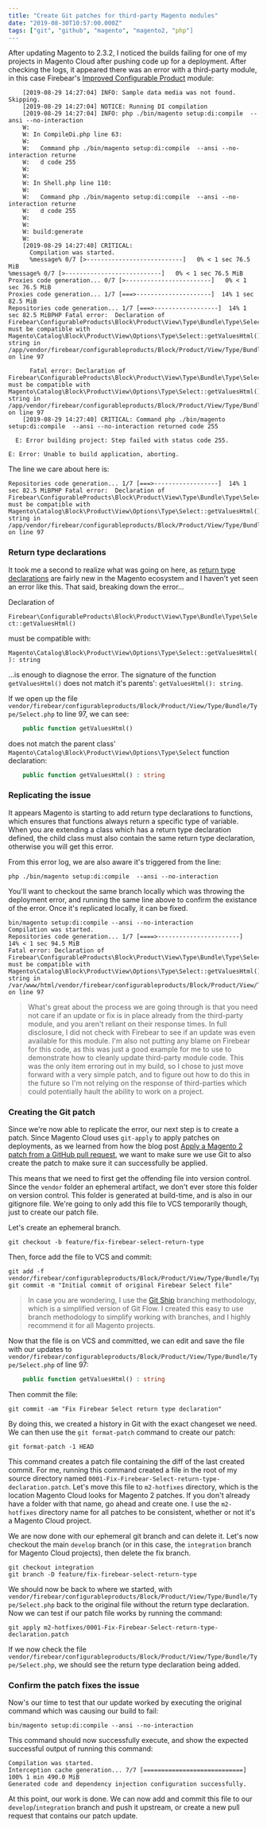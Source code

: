 ```yaml
---
title: "Create Git patches for third-party Magento modules"
date: "2019-08-30T10:57:00.000Z"
tags: ["git", "github", "magento", "magento2, "php"]
---
```


After updating Magento to 2.3.2, I noticed the builds failing for one of my projects in Magento Cloud after pushing code up for a deployment. After checking the logs, it appeared there was an error with a third-party module, in this case Firebear's <a href="https://firebearstudio.com/improved-configurable-products-for-magento-2.html" target="_blank">Improved Configurable Product</a> module:

```plain
    [2019-08-29 14:27:04] INFO: Sample data media was not found. Skipping.  
    [2019-08-29 14:27:04] NOTICE: Running DI compilation  
    [2019-08-29 14:27:04] INFO: php ./bin/magento setup:di:compile  --ansi --no-interaction  
    W: 
    W: In CompileDi.php line 63:
    W:                                                                                
    W:   Command php ./bin/magento setup:di:compile  --ansi --no-interaction returne  
    W:   d code 255                                                                   
    W:                                                                                
    W: 
    W: In Shell.php line 110:
    W:                                                                                
    W:   Command php ./bin/magento setup:di:compile  --ansi --no-interaction returne  
    W:   d code 255                                                                   
    W:                                                                                
    W: 
    W: build:generate
    W: 
    [2019-08-29 14:27:40] CRITICAL: 
      Compilation was started.
      %message% 0/7 [>---------------------------]   0% < 1 sec 76.5 MiB
%message% 0/7 [>---------------------------]   0% < 1 sec 76.5 MiB
Proxies code generation... 0/7 [>------------------------]   0% < 1 sec 76.5 MiB
Proxies code generation... 1/7 [===>---------------------]  14% 1 sec 82.5 MiB
Repositories code generation... 1/7 [===>------------------]  14% 1 sec 82.5 MiBPHP Fatal error:  Declaration of Firebear\ConfigurableProducts\Block\Product\View\Type\Bundle\Type\Select::getValuesHtml() must be compatible with Magento\Catalog\Block\Product\View\Options\Type\Select::getValuesHtml(): string in /app/vendor/firebear/configurableproducts/Block/Product/View/Type/Bundle/Type/Select.php on line 97
      
      Fatal error: Declaration of Firebear\ConfigurableProducts\Block\Product\View\Type\Bundle\Type\Select::getValuesHtml() must be compatible with Magento\Catalog\Block\Product\View\Options\Type\Select::getValuesHtml(): string in /app/vendor/firebear/configurableproducts/Block/Product/View/Type/Bundle/Type/Select.php on line 97  
    [2019-08-29 14:27:40] CRITICAL: Command php ./bin/magento setup:di:compile  --ansi --no-interaction returned code 255  
  
  E: Error building project: Step failed with status code 255.

E: Error: Unable to build application, aborting.
```

The line we care about here is:

```plain
Repositories code generation... 1/7 [===>------------------]  14% 1 sec 82.5 MiBPHP Fatal error:  Declaration of Firebear\ConfigurableProducts\Block\Product\View\Type\Bundle\Type\Select::getValuesHtml() must be compatible with Magento\Catalog\Block\Product\View\Options\Type\Select::getValuesHtml(): string in /app/vendor/firebear/configurableproducts/Block/Product/View/Type/Bundle/Type/Select.php on line 97
```

### Return type declarations

It took me a second to realize what was going on here, as  <a href="https://www.php.net/manual/en/migration70.new-features.php#migration70.new-features.return-type-declarations" target="_blank">return type declarations</a> are fairly new in the Magento ecosystem and I haven't yet seen an error like this. That said, breaking down the error...

Declaration of

`Firebear\ConfigurableProducts\Block\Product\View\Type\Bundle\Type\Select::getValuesHtml()`

must be compatible with:

`Magento\Catalog\Block\Product\View\Options\Type\Select::getValuesHtml(): string`

...is enough to diagnose the error. The signature of the function `getValuesHtml()` does not match it's parents': `getValuesHtml(): string`.

If we open up the file `vendor/firebear/configurableproducts/Block/Product/View/Type/Bundle/Type/Select.php` to line 97, we can see:

```php
    public function getValuesHtml()
```

does not match the parent class' `Magento\Catalog\Block\Product\View\Options\Type\Select` function declaration:

```php
    public function getValuesHtml() : string
```

### Replicating the issue

It appears Magento is starting to add return type declarations to functions, which ensures that functions always return a specific type of variable. When you are extending a class which has a return type declaration defined, the child class must also contain the same return type declaration, otherwise you will get this error.

From this error log, we are also aware it's triggered from the line:

`php ./bin/magento setup:di:compile  --ansi --no-interaction `

You'll want to checkout the same branch locally which was throwing the deployment error, and running the same line above to confirm the existance of the error. Once it's replicated locally, it can be fixed.

```plain
bin/magento setup:di:compile --ansi --no-interaction
Compilation was started.
Repositories code generation... 1/7 [====>-----------------------]  14% < 1 sec 94.5 MiB
Fatal error: Declaration of Firebear\ConfigurableProducts\Block\Product\View\Type\Bundle\Type\Select::getValuesHtml() must be compatible with Magento\Catalog\Block\Product\View\Options\Type\Select::getValuesHtml(): string in /var/www/html/vendor/firebear/configurableproducts/Block/Product/View/Type/Bundle/Type/Select.php on line 97
```

> What's great about the process we are going through is that you need not care if an update or fix is in place already from the third-party module, and you aren't reliant on their response times. In full disclosure, I did not check with Firebear to see if an update was even available for this module. I'm also not putting any blame on Firebear for this code, as this was just a good example for me to use to demonstrate how to cleanly update third-party module code. This was the only item erroring out in my build, so I chose to just move forward with a very simple patch, and to figure out how to do this in the future so I'm not relying on the response of third-parties which could potentially hault the ability to work on a project.

### Creating the Git patch

Since we're now able to replicate the error, our next step is to create a patch. Since Magento Cloud uses `git-apply` to apply patches on deployments, as we learned from how the blog post <a href="/2019/08/26/apply-magento-2-patch-github-pull-request/">Apply a Magento 2 patch from a GitHub pull request</a>, we want to make sure we use Git to also create the patch to make sure it can successfully be applied.

This means that we need to first get the offending file into version control. Since the `vendor` folder an ephemeral artifact, we don't ever store this folder on version control. This folder is generated at build-time, and is also in our gitignore file. We're going to only add this file to VCS temporarily though, just to create our patch file.

Let's create an ephemeral branch.

```plain
git checkout -b feature/fix-firebear-select-return-type
```

Then, force add the file to VCS and commit:

```plain
git add -f vendor/firebear/configurableproducts/Block/Product/View/Type/Bundle/Type/Select.php
git commit -m "Initial commit of original Firebear Select file"
```

> In case you are wondering, I use the <a href="/2018/04/07/introducing-git-ship-simplified-git-flow-workflow/">Git Ship</a> branching methodology, which is a simplified version of Git Flow. I created this easy to use branch methodology to simplify working with branches, and I highly recommend it for all Magento projects.

Now that the file is on VCS and committed, we can edit and save the file with our updates to `vendor/firebear/configurableproducts/Block/Product/View/Type/Bundle/Type/Select.php` of line 97:

```php
    public function getValuesHtml() : string
```

Then commit the file:

```plain
git commit -am "Fix Firebear Select return type declaration"
```

By doing this, we created a history in Git with the exact changeset we need. We can then use the `git format-patch` command to create our patch:

```plain
git format-patch -1 HEAD
```

This command creates a patch file containing the diff of the last created commit. For me, running this command created a file in the root of my source directory named `0001-Fix-Firebear-Select-return-type-declaration.patch`. Let's move this file to `m2-hotfixes` directory, which is the location Magento Cloud looks for Magento 2 patches. If you don't already have a folder with that name, go ahead and create one. I use the `m2-hotfixes` directory name for all patches to be consistent, whether or not it's a Magento Cloud project.

We are now done with our ephemeral git branch and can delete it. Let's now checkout the main `develop` branch (or in this case, the `integration` branch for Magento Cloud projects), then delete the fix branch.

```plain
git checkout integration
git branch -D feature/fix-firebear-select-return-type
```

We should now be back to where we started, with `vendor/firebear/configurableproducts/Block/Product/View/Type/Bundle/Type/Select.php` back to the original file without the return type declaration. Now we can test if our patch file works by running the command:

```plain
git apply m2-hotfixes/0001-Fix-Firebear-Select-return-type-declaration.patch
```

If we now check the file `vendor/firebear/configurableproducts/Block/Product/View/Type/Bundle/Type/Select.php`, we should see the return type declaration being added.

### Confirm the patch fixes the issue

Now's our time to test that our update worked by executing the original command which was causing our build to fail:

```plain
bin/magento setup:di:compile --ansi --no-interaction
```

This command should now successfully execute, and show the expected successful output of running this command:

```plain
Compilation was started.
Interception cache generation... 7/7 [============================] 100% 1 min 490.0 MiB
Generated code and dependency injection configuration successfully.
```

At this point, our work is done. We can now add and commit this file to our `develop`/`integration` branch and push it upstream, or create a new pull request that contains our patch update.

